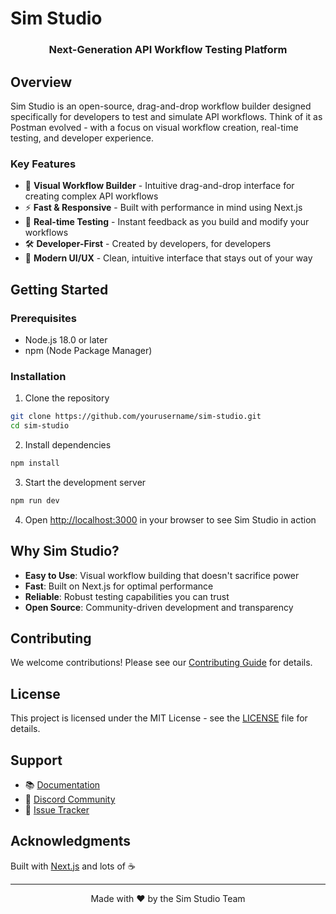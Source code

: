 # Sim Studio

<p align="center">
  <!-- You can add your logo here -->
  <h3 align="center">Next-Generation API Workflow Testing Platform</h3>
</p>

## Overview

Sim Studio is an open-source, drag-and-drop workflow builder designed specifically for developers to test and simulate API workflows. Think of it as Postman evolved - with a focus on visual workflow creation, real-time testing, and developer experience.

### Key Features

- 🎨 **Visual Workflow Builder** - Intuitive drag-and-drop interface for creating complex API workflows
- ⚡ **Fast & Responsive** - Built with performance in mind using Next.js
- 🔄 **Real-time Testing** - Instant feedback as you build and modify your workflows
- 🛠️ **Developer-First** - Created by developers, for developers
- 📱 **Modern UI/UX** - Clean, intuitive interface that stays out of your way

## Getting Started

### Prerequisites

- Node.js 18.0 or later
- npm (Node Package Manager)

### Installation

1. Clone the repository

```bash
git clone https://github.com/yourusername/sim-studio.git
cd sim-studio
```

2. Install dependencies

```bash
npm install
```

3. Start the development server

```bash
npm run dev
```

4. Open [http://localhost:3000](http://localhost:3000) in your browser to see Sim Studio in action

## Why Sim Studio?

- **Easy to Use**: Visual workflow building that doesn't sacrifice power
- **Fast**: Built on Next.js for optimal performance
- **Reliable**: Robust testing capabilities you can trust
- **Open Source**: Community-driven development and transparency

## Contributing

We welcome contributions! Please see our [Contributing Guide](CONTRIBUTING.md) for details.

## License

This project is licensed under the MIT License - see the [LICENSE](LICENSE) file for details.

## Support

- 📚 [Documentation](docs/README.md)
- 💬 [Discord Community](your-discord-link)
- 🐛 [Issue Tracker](issues)

## Acknowledgments

Built with [Next.js](https://nextjs.org/) and lots of ☕

---

<p align="center">Made with ❤️ by the Sim Studio Team</p>
